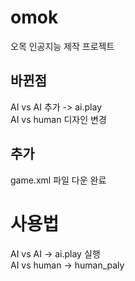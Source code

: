 # omok
오목 인공지능 제작 프로젝트
<br>

## 바뀐점
AI vs AI 추가 -> ai.play
<br>
AI vs human 디자인 변경
<br>
## 추가
game.xml 파일 다운 완료
<br>
# 사용법
AI vs AI -> ai.play 실행
<br>
AI vs human -> human_paly
